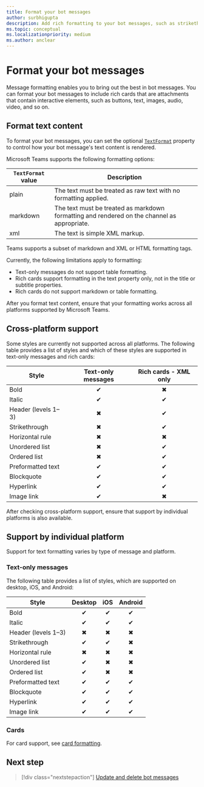 ```yaml
---
title: Format your bot messages
author: surbhigupta
description: Add rich formatting to your bot messages, such as strikethrough, ordered and unordered list, hyperlink, image link, and more.
ms.topic: conceptual
ms.localizationpriority: medium
ms.author: anclear
---
```

# Format your bot messages

Message formatting enables you to bring out the best in bot messages. You can format your bot messages to include rich cards that are attachments that contain interactive elements, such as buttons, text, images, audio, video, and so on.

## Format text content

To format your bot messages, you can set the optional [`TextFormat`](/bot-framework/dotnet/bot-builder-dotnet-create-messages#customizing-a-message) property to control how your bot message's text content is rendered.

Microsoft Teams supports the following formatting options:

| `TextFormat` value | Description |
| --- | --- |
| plain | The text must be treated as raw text with no formatting applied.|
| markdown | The text must be treated as markdown formatting and rendered on the channel as appropriate. |
| xml | The text is simple XML markup. |

Teams supports a subset of markdown and XML or HTML formatting tags.

Currently, the following limitations apply to formatting:

* Text-only messages do not support table formatting.
* Rich cards support formatting in the text property only, not in the title or subtitle properties.
* Rich cards do not support markdown or table formatting.

After you format text content, ensure that your formatting works across all platforms supported by Microsoft Teams.

## Cross-platform support

Some styles are currently not supported across all platforms. The following table provides a list of styles and which of these styles are supported in text-only messages and rich cards:

| Style                     | Text-only messages | Rich cards - XML only |
| ---                       | :---: | :---: |
| Bold                      | ✔ | ✖ |
| Italic                    | ✔ | ✔ |
| Header (levels 1&ndash;3) | ✖ | ✔ |
| Strikethrough             | ✖ | ✔ |
| Horizontal rule           | ✖ | ✖ |
| Unordered list            | ✖ | ✔ |
| Ordered list              | ✖ | ✔ |
| Preformatted text         | ✔ | ✔ |
| Blockquote                | ✔ | ✔ |
| Hyperlink                 | ✔ | ✔ |
| Image link                | ✔ | ✖ |

After checking cross-platform support, ensure that support by individual platforms is also available.

## Support by individual platform

Support for text formatting varies by type of message and platform.

### Text-only messages

The following table provides a list of styles, which are supported on desktop, iOS, and Android:

| Style                     | Desktop | iOS | Android |
| ---                       | :---: | :---: | :---: |
| Bold                      | ✔ | ✔ | ✔ |
| Italic                    | ✔ | ✔ | ✔ |
| Header (levels 1&ndash;3) | ✖ | ✖ | ✖ |
| Strikethrough             | ✔ | ✔ | ✖ |
| Horizontal rule           | ✖ | ✖ | ✖ |
| Unordered list            | ✔ | ✖ | ✖ |
| Ordered list              | ✔ | ✖ | ✖ |
| Preformatted text         | ✔ | ✔ | ✔ |
| Blockquote                | ✔ | ✔ | ✔ |
| Hyperlink                 | ✔ | ✔ | ✔ |
| Image link                | ✔ | ✔ | ✔ |

### Cards

For card support, see [card formatting](~/task-modules-and-cards/cards/cards-format.md).

## Next step

> [!div class="nextstepaction"]
> [Update and delete bot messages](~/bots/how-to/update-and-delete-bot-messages.md)
